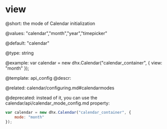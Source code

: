 view
=============

@short: 
the mode of Calendar initialization

@values:
"calendar","month","year","timepicker"

@default:
"calendar"


@type: string

@example: 
var calendar = new dhx.Calendar("calendar_container", {
    view: "month"
});


@template:	api_config
@descr: 

@related:
calendar/configuring.md#calendarmodes


@deprecated: instead of it, you can use the calendar/api/calendar_mode_config.md property:
~~~js
var calendar = new dhx.Calendar("calendar_container", {
    mode: "month"
});
~~~